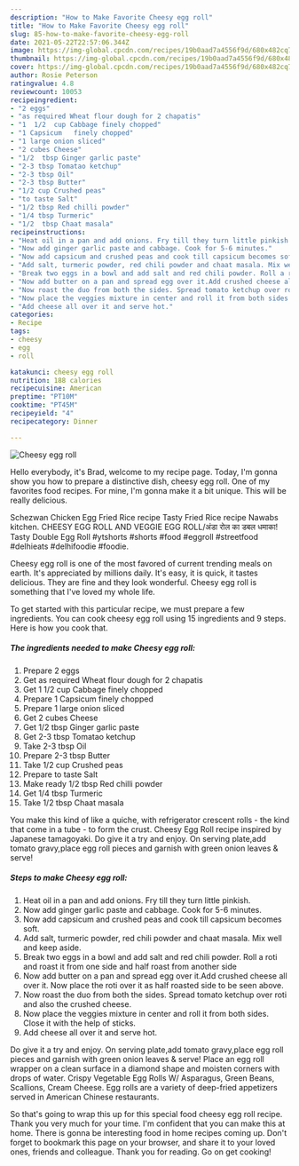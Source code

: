 ```yaml
---
description: "How to Make Favorite Cheesy egg roll"
title: "How to Make Favorite Cheesy egg roll"
slug: 85-how-to-make-favorite-cheesy-egg-roll
date: 2021-05-22T22:57:06.344Z
image: https://img-global.cpcdn.com/recipes/19b0aad7a4556f9d/680x482cq70/cheesy-egg-roll-recipe-main-photo.jpg
thumbnail: https://img-global.cpcdn.com/recipes/19b0aad7a4556f9d/680x482cq70/cheesy-egg-roll-recipe-main-photo.jpg
cover: https://img-global.cpcdn.com/recipes/19b0aad7a4556f9d/680x482cq70/cheesy-egg-roll-recipe-main-photo.jpg
author: Rosie Peterson
ratingvalue: 4.8
reviewcount: 10053
recipeingredient:
- "2 eggs"
- "as required Wheat flour dough for 2 chapatis"
- "1  1/2  cup Cabbage finely chopped"
- "1 Capsicum   finely chopped"
- "1 large onion sliced"
- "2 cubes Cheese"
- "1/2  tbsp Ginger garlic paste"
- "2-3 tbsp Tomatao ketchup"
- "2-3 tbsp Oil"
- "2-3 tbsp Butter"
- "1/2 cup Crushed peas"
- "to taste Salt"
- "1/2 tbsp Red chilli powder"
- "1/4 tbsp Turmeric"
- "1/2  tbsp Chaat masala"
recipeinstructions:
- "Heat oil in a pan and add onions. Fry till they turn little pinkish."
- "Now add ginger garlic paste and cabbage. Cook for 5-6 minutes."
- "Now add capsicum and crushed peas and cook till capsicum becomes soft."
- "Add salt, turmeric powder, red chili powder and chaat masala. Mix well and keep aside."
- "Break two eggs in a bowl and add salt and red chili powder. Roll a roti and roast it from one side and half roast from another side"
- "Now add butter on a pan and spread egg over it.Add crushed cheese all over it. Now place the roti over it as half roasted side to be seen above."
- "Now roast the duo from both the sides. Spread tomato ketchup over roti and also the crushed cheese."
- "Now place the veggies mixture in center and roll it from both sides. Close it with the help of sticks."
- "Add cheese all over it and serve hot."
categories:
- Recipe
tags:
- cheesy
- egg
- roll

katakunci: cheesy egg roll 
nutrition: 188 calories
recipecuisine: American
preptime: "PT10M"
cooktime: "PT45M"
recipeyield: "4"
recipecategory: Dinner

---
```



![Cheesy egg roll](https://img-global.cpcdn.com/recipes/19b0aad7a4556f9d/680x482cq70/cheesy-egg-roll-recipe-main-photo.jpg)

Hello everybody, it's Brad, welcome to my recipe page. Today, I'm gonna show you how to prepare a distinctive dish, cheesy egg roll. One of my favorites food recipes. For mine, I'm gonna make it a bit unique. This will be really delicious.

Schezwan Chicken Egg Fried Rice recipe Tasty Fried Rice recipe Nawabs kitchen. CHEESY EGG ROLL AND VEGGIE EGG ROLL/अंडा रोल का डबल धमाका! Tasty Double Egg Roll #ytshorts #shorts #food #eggroll #streetfood #delhieats #delhifoodie #foodie.

Cheesy egg roll is one of the most favored of current trending meals on earth. It's appreciated by millions daily. It's easy, it is quick, it tastes delicious. They are fine and they look wonderful. Cheesy egg roll is something that I've loved my whole life.


To get started with this particular recipe, we must prepare a few ingredients. You can cook cheesy egg roll using 15 ingredients and 9 steps. Here is how you cook that.

<!--inarticleads1-->

##### The ingredients needed to make Cheesy egg roll:

1. Prepare 2 eggs
1. Get as required Wheat flour dough for 2 chapatis
1. Get 1  1/2  cup Cabbage finely chopped
1. Prepare 1 Capsicum   finely chopped
1. Prepare 1 large onion sliced
1. Get 2 cubes Cheese
1. Get 1/2  tbsp Ginger garlic paste
1. Get 2-3 tbsp Tomatao ketchup
1. Take 2-3 tbsp Oil
1. Prepare 2-3 tbsp Butter
1. Take 1/2 cup Crushed peas
1. Prepare to taste Salt
1. Make ready 1/2 tbsp Red chilli powder
1. Get 1/4 tbsp Turmeric
1. Take 1/2  tbsp Chaat masala


You make this kind of like a quiche, with refrigerator crescent rolls - the kind that come in a tube - to form the crust. Cheesy Egg Roll recipe inspired by Japanese tamagoyaki. Do give it a try and enjoy. On serving plate,add tomato gravy,place egg roll pieces and garnish with green onion leaves &amp; serve! 

<!--inarticleads2-->

##### Steps to make Cheesy egg roll:

1. Heat oil in a pan and add onions. Fry till they turn little pinkish.
1. Now add ginger garlic paste and cabbage. Cook for 5-6 minutes.
1. Now add capsicum and crushed peas and cook till capsicum becomes soft.
1. Add salt, turmeric powder, red chili powder and chaat masala. Mix well and keep aside.
1. Break two eggs in a bowl and add salt and red chili powder. Roll a roti and roast it from one side and half roast from another side
1. Now add butter on a pan and spread egg over it.Add crushed cheese all over it. Now place the roti over it as half roasted side to be seen above.
1. Now roast the duo from both the sides. Spread tomato ketchup over roti and also the crushed cheese.
1. Now place the veggies mixture in center and roll it from both sides. Close it with the help of sticks.
1. Add cheese all over it and serve hot.


Do give it a try and enjoy. On serving plate,add tomato gravy,place egg roll pieces and garnish with green onion leaves &amp; serve! Place an egg roll wrapper on a clean surface in a diamond shape and moisten corners with drops of water. Crispy Vegetable Egg Rolls W/ Asparagus, Green Beans, Scallions, Cream Cheese. Egg rolls are a variety of deep-fried appetizers served in American Chinese restaurants. 

So that's going to wrap this up for this special food cheesy egg roll recipe. Thank you very much for your time. I'm confident that you can make this at home. There is gonna be interesting food in home recipes coming up. Don't forget to bookmark this page on your browser, and share it to your loved ones, friends and colleague. Thank you for reading. Go on get cooking!
